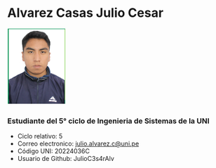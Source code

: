 # Alvarez Casas Julio Cesar

![Foto](Alvarez.PNG)

### Estudiante del 5° ciclo de Ingenieria de Sistemas de la UNI
- Ciclo relativo: 5
- Correo electronico: julio.alvarez.c@uni.pe
- Código UNI: 20224036C
- Usuario de Github: JulioC3s4rAlv

